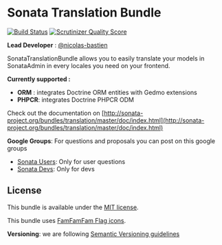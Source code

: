 Sonata Translation Bundle
=========================

[![Build Status](https://secure.travis-ci.org/sonata-project/SonataTranslationBundle.png)](https://secure.travis-ci.org/#!/sonata-project/SonataTranslationBundle)
[![Scrutinizer Quality Score](https://scrutinizer-ci.com/g/sonata-project/SonataTranslationBundle/badges/quality-score.png?s=8c564406d2112cb7179c5faf56a3bcdc42f0cf59)](https://scrutinizer-ci.com/g/sonata-project/SonataTranslationBundle/)

**Lead Developer** : [@nicolas-bastien](https://github.com/nicolas-bastien)

SonataTranslationBundle allows you to easily translate your models in SonataAdmin in every locales you need on your frontend.

**Currently supported :**

* **ORM** : integrates Doctrine ORM entities with Gedmo extensions
* **PHPCR**: integrates Doctrine PHPCR ODM

Check out the documentation on [http://sonata-project.org/bundles/translation/master/doc/index.html](http://sonata-project.org/bundles/translation/master/doc/index.html)

**Google Groups**: For questions and proposals you can post on this google groups

* [Sonata Users](https://groups.google.com/group/sonata-users): Only for user questions
* [Sonata Devs](https://groups.google.com/group/sonata-devs): Only for devs

License
-------

This bundle is available under the [MIT license](Resources/meta/LICENSE).

This bundle uses [FamFamFam Flag icons](http://www.famfamfam.com/lab/icons/flags/).


**Versioning**: we are following [Semantic Versioning guidelines](http://semver.org)
